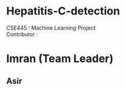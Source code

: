 # Hepatitis-C-detection
CSE445 : Machine Learning Project<br> 
Contributor :
<h1>Imran (Team Leader)</h1>
<h2>Asir</h2> 
